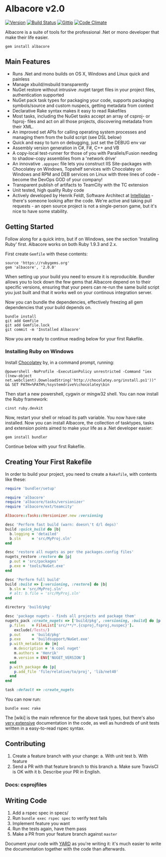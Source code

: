 # Albacore v2.0

[![Version     ](https://img.shields.io/gem/v/albacore.svg?style=flat)](https://rubygems.org/gems/albacore)
[![Build Status](http://img.shields.io/travis/Albacore/albacore/master.svg?style=flat)](http://travis-ci.org/Albacore/albacore)
[![Gittip      ](http://img.shields.io/gittip/haf.svg?style=flat)](http://gittip.com/haf)
[![Code Climate](https://img.shields.io/codeclimate/github/Albacore/albacore.svg?style=flat)](https://codeclimate.com/github/albacore/albacore)

Albacore is a suite of tools for the professional .Net or mono developer that
make their life easier.

    gem install albacore

## Main Features

 - Runs .Net and mono builds on OS X, Windows and Linux quick and painless
 - Manage xbuild/msbuild transparently
 - NuGet restore without intrusive .nuget target files in your project files,
   authentication supported
 - NuGet pack task types for packaging your code, supports packaging
   symbols/source and custom nuspecs, getting metadata from context
 - Declarative Rake syntax makes it easy to read Rakefiles
 - Most tasks, including the NuGet tasks accept an array of csproj- or fsproj-
   files and act on all those projects, discovering metadata from their XML.
 - An improved set APIs for calling operating system processes and managing them
   from the build script (see DSL below)
 - Quick and easy to turn on debugging, just set the DEBUG env var
 - Assembly version generation in C#, F#, C++ and VB
 - A copy-local test-runner for those of you with Parallels/Fusion needing to
   shadow-copy assemblies from a 'network drive'
 - An innovative `.appspec` file lets you construct IIS Site-packages with
   Chocolatey on Windows, Topshelf services with Chocolatey on Windows and RPM
   and DEB services on Linux with three lines of code - become the DevOps GOD of
   your company!
 - Transparent publish of artifacts to TeamCity with the TC extension
 - Unit tested, high quality Ruby code
 - Actively developed by Henrik Feldt, Software Architect at
   [Intelliplan](http://intelliplan.se) - there's someone looking after the
   code. We're active and taking pull requests - an open source project is not a
   single-person game, but it's nice to have some stability.

## Getting Started

Follow along for a quick intro, but if on Windows, see the section 'Installing
Ruby' first. Albacore works on both Ruby 1.9.3 and 2.x.

First create `Gemfile` with these contents:

    source 'https://rubygems.org'
    gem 'albacore', '2.0.0'

When setting up your build you need to ensure it is reproducible.  Bundler
allows you to lock down the few gems that Albacore depend on to their specific
versions, ensuring that your peers can re-run the same build script you just
built and that it works well on your continous integration server.

Now you can bundle the dependencies, effectively freezing all gem dependencies
that your build depends on.

    bundle install
    git add Gemfile
    git add Gemfile.lock
    git commit -m 'Installed Albacore'

Now you are ready to continue reading below for your first Rakefile.

### Installing Ruby on Windows

Install [Chocolatey](http://chocolatey.org) by, in a command prompt, running:

    @powershell -NoProfile -ExecutionPolicy unrestricted -Command "iex ((new-object net.webclient).DownloadString('http://chocolatey.org/install.ps1'))" && SET PATH=%PATH%;%systemdrive%\chocolatey\bin

Then start a new powershell, cygwin or mingw32 shell. You can now install the
Ruby framework:

    cinst ruby.devkit

Now, restart your shell or reload its path variable. You now have rake
installed. Now you can install Albacore, the collection of tasktypes, tasks and
extension points aimed to make your life as a .Net developer easier:

    gem install bundler

Continue below with your first Rakefile.

## Creating Your First Rakefile

In order to build your project, you need to create a `Rakefile`, with contents
like these:

``` ruby
require 'bundler/setup'

require 'albacore'
require 'albacore/tasks/versionizer'
require 'albacore/ext/teamcity'

Albacore::Tasks::Versionizer.new :versioning

desc 'Perform fast build (warn: doesn\'t d/l deps)'
build :quick_build do |b|
  b.logging = 'detailed'
  b.sln     = 'src/MyProj.sln'
end

desc 'restore all nugets as per the packages.config files'
nugets_restore :restore do |p|
  p.out = 'src/packages'
  p.exe = 'tools/NuGet.exe'
end

desc 'Perform full build'
build :build => [:versioning, :restore] do |b|
  b.sln = 'src/MyProj.sln'
  # alt: b.file = 'src/MyProj.sln'
end

directory 'build/pkg'

desc 'package nugets - finds all projects and package them'
nugets_pack :create_nugets => ['build/pkg', :versioning, :build] do |p|
  p.files   = FileList['src/**/*.{csproj,fsproj,nuspec}'].
    exclude(/Tests/)
  p.out     = 'build/pkg'
  p.exe     = 'buildsupport/NuGet.exe'
  p.with_metadata do |m|
    m.description = 'A cool nuget'
    m.authors = 'Henrik'
    m.version = ENV['NUGET_VERSION']
  end
  p.with_package do |p|
    p.add_file 'file/relative/to/proj', 'lib/net40'
  end
end

task :default => :create_nugets
```

You can now run:

    bundle exec rake

The [wiki] is the main reference for the above task types, but there's also
[very extensive](http://rubydoc.info/gems/albacore/2.0.0/frames) documentation
in the code, as well as hundreds of unit tests written in a easy-to-read rspec
syntax.

## Contributing

 1. Create a feature branch with your change:
    a. With unit test
    b. With feature
 1. Send a PR with that feature branch to this branch
    a. Make sure TravisCI is OK with it
    b. Describe your PR in English.

### Docs: csprojfiles

## Writing Code

 1. Add a rspec spec in specs/
 1. Run `bundle exec rspec spec` to verify test fails
 1. Implement feature you want
 1. Run the tests again, have them pass
 1. Make a PR from your feature branch against `master`

Document your code with
[YARD](http://rubydoc.info/gems/yard/file/docs/GettingStarted.md) as you're
writing it: it's much easier to write the documentation together with the code
than afterwards.

